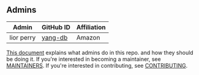 ## Admins

| Admin      | GitHub ID                             | Affiliation |
|------------|---------------------------------------| ----------- |
| lior perry | [yang-db](https://github.com/yang-db) | Amazon      |

[This document](https://github.com/opensearch-project/.github/blob/main/ADMINS.md) explains what admins do in this repo. and how they should be doing it. If you're interested in becoming a maintainer, see [MAINTAINERS](MAINTAINERS.md). If you're interested in contributing, see [CONTRIBUTING](CONTRIBUTING.md).
